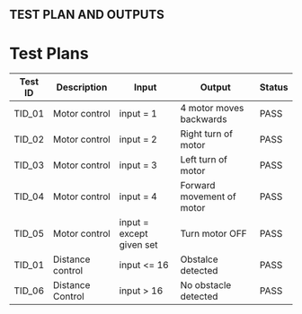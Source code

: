 ## TEST PLAN AND OUTPUTS

# Test Plans

| **Test ID** | **Description** | **Input** | **Output** | **Status** |
| --- | --- | --- | --- | --- |
| TID\_01 | Motor control | input = 1 | 4 motor moves backwards  | PASS |
| TID\_02 | Motor control | input = 2 | Right turn of motor  | PASS |
| TID\_03 | Motor control | input = 3 | Left turn of motor  | PASS |
| TID\_04 | Motor control | input = 4 | Forward movement of motor  | PASS |
| TID\_05 | Motor control | input = except given set | Turn motor OFF  | PASS |
| TID\_01 | Distance control | input <= 16 | Obstalce detected | PASS |
| TID\_06 | Distance Control | input > 16 | No obstacle detected | PASS |


